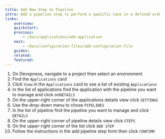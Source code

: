 ```yaml
---
title: Add New Step to Pipeline
intro: Add a pipeline step to perform a specific task in a defined order during the resource deployment process of your pipeline.
links:
    overview:
    quickstart:
    previous:
        - /docs/applications/add-application
    next:
        - /docs/configuration-files/add-configuration-file
    guides:
    related:
    featured:
---
```


1. On Devopness, navigate to a project then select an environment
2. Find the `Applications` card
3. Click `View` in the `Applications` card to see a list of existing `Applications`
4. In the list of applications find the application with the pipeline you want to manage and click on`DETAILS`
5. On the upper-right corner of the applications details view click `SETTINGS`
6. Use the drop-down menu to chose `PIPELINES`
8. In the list of pipeline find the pipeline you want to manage and click `DETAILS`
9. On the upper-right corner of pipeline details view click `STEPS`
10. On the upper-right corner of the list click `ADD STEP`
12. Follow the instructions in the add pipeline step form then click `CONFIRM`
